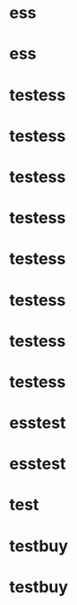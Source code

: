 # ess
# ess
# testess
# testess
# testess
# testess
# testess
# testess
# testess
# testess
# esstest
# esstest
# test
# testbuy
# testbuy
